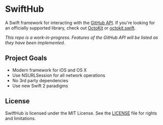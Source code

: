 # SwiftHub

A Swift framework for interacting with the [GitHub API](https://developer.github.com). If you're looking for an officially supported library, check out [OctoKit](https://octokit.github.io) or [octokit.swift](https://github.com/nerdishbynature/octokit.swift).

_This repo is a work-in-progress. Features of the GitHub API will be listed as they have been implemented._

## Project Goals

* Modern framework for iOS and OS X
* Use NSURLSession for all network operations
* No 3rd party dependencies
* Use new Swift 2 paradigms

## License

SwiftHub is licensed under the MIT License. See the [LICENSE](LICENSE.md) file for rights and limitations.
